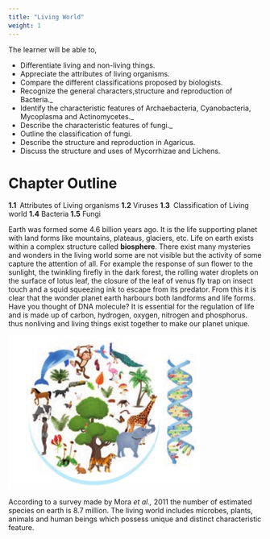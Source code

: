 ```yaml
---
title: "Living World"
weight: 1
---
```


The learner will be able to,

- Differentiate living and non-living things.
- Appreciate the attributes of living organisms.
- Compare the different classifications proposed by biologists.
- Recognize the general characters,structure and reproduction of Bacteria.\_
- Identify the characteristic features of Archaebacteria, Cyanobacteria, Mycoplasma and Actinomycetes.\_
- Describe the characteristic features of fungi.\_
- Outline the classification of fungi.
- Describe the structure and reproduction in Agaricus.
- Discuss the structure and uses of Mycorrhizae and Lichens.

# Chapter Outline

**1.1** Attributes of Living organisms
**1.2** Viruses
**1.3** Classification of Living world
**1.4** Bacteria
**1.5** Fungi

Earth was formed some 4.6 billion years ago. It is the life supporting planet with land forms like mountains, plateaus, glaciers, etc. Life on earth exists within a complex structure called **biosphere**. There exist many mysteries and wonders in the living world some are not visible but the activity of some capture the attention of all. For example the response of sun flower to the sunlight, the twinkling firefly in the dark forest, the rolling water droplets on the surface of lotus leaf, the closure of the leaf of venus fly trap on insect touch and a squid squeezing ink to escape from its predator. From this it is clear that the wonder planet earth harbours both landforms and life forms. Have you thought of DNA molecule? It is essential for the regulation of life and is made up of carbon, hydrogen, oxygen, nitrogen and phosphorus. thus nonliving and living things exist together to make our planet unique.

![ Attributes of living organisms](1.1.png)

According to a survey made by Mora _et al.,_ 2011 the number of estimated species on earth is 8.7 million. The living world includes microbes, plants, animals and human beings which possess unique and distinct characteristic feature.
